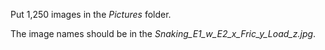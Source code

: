 Put 1,250 images in the _Pictures_ folder.

The image names should be in the _Snaking_E1_w_E2_x_Fric_y_Load_z.jpg_.